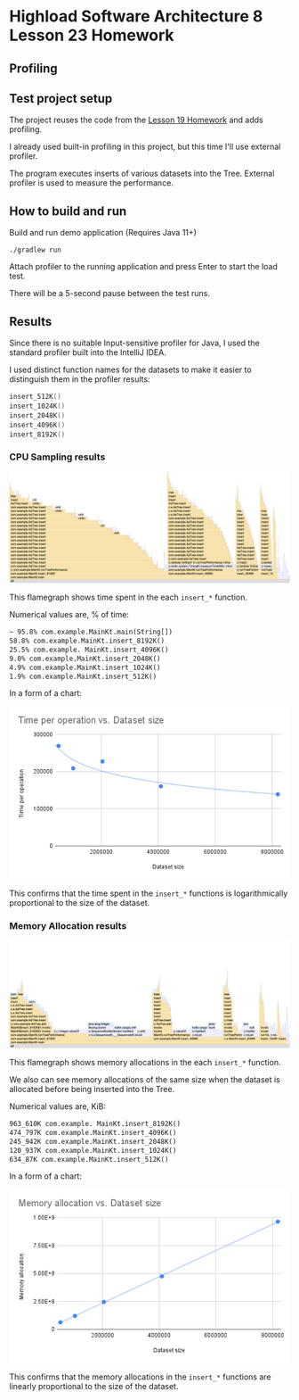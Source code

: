# Highload Software Architecture 8 Lesson 23 Homework

Profiling
---

## Test project setup

The project reuses the code from the [Lesson 19 Homework](https://github.com/serhii-samoilenko/hsa-homework-19) and adds profiling.

I already used built-in profiling in this project, but this time I'll use external profiler.

The program executes inserts of various datasets into the Tree. External profiler is used to measure the performance.

## How to build and run

Build and run demo application (Requires Java 11+)

```shell script
./gradlew run
```

Attach profiler to the running application and press Enter to start the load test.

There will be a 5-second pause between the test runs.

## Results

Since there is no suitable Input-sensitive profiler for Java, I used the standard profiler built into the IntelliJ IDEA.

I used distinct function names for the datasets to make it easier to distinguish them in the profiler results:

```kotlin
insert_512K()
insert_1024K()
insert_2048K()
insert_4096K()
insert_8192K()
```

### CPU Sampling results

![dashboards](report/flamegraph-cpu.png "Flamegraph")

This flamegraph shows time spent in the each `insert_*` function.

Numerical values are, % of time:

```
~ 95.8% com.example.MainKt.main(String[])
58.8% com.example.MainKt.insert_8192K()
25.5% com.example. MainKt.insert_4096K()
9.0% com.example.MainKt.insert_2048K()
4.9% com.example.MainKt.insert_1024K()
1.9% com.example.MainKt.insert_512K()
```

In a form of a chart:

![chart](report/chart-time.png "Chart")

This confirms that the time spent in the `insert_*` functions is logarithmically proportional to the size of the dataset.

### Memory Allocation results

![dashboards](report/flamegraph-mem.png "Flamegraph")

This flamegraph shows memory allocations in the each `insert_*` function.

We also can see memory allocations of the same size when the dataset is allocated before being inserted into the Tree.

Numerical values are, KiB:

```
963_610K com.example. MainKt.insert_8192K()
474_797K com.example.MainKt.insert_4096K()
245_942K com.example.MainKt.insert_2048K()
120_937K com.example.MainKt.insert_1024K()
634_87K com.example.MainKt.insert_512K()
```

In a form of a chart:

![chart](report/chart-mem.png "Chart")

This confirms that the memory allocations in the `insert_*` functions are linearly proportional to the size of the dataset.
